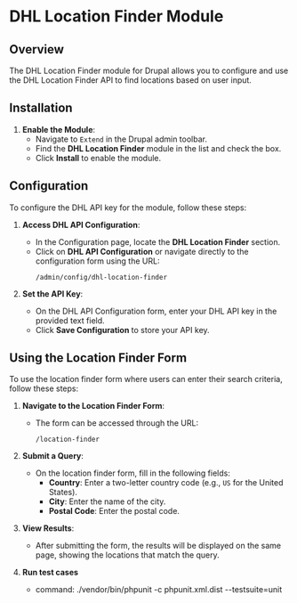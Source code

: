 # DHL Location Finder Module

## Overview

The DHL Location Finder module for Drupal allows you to configure and use the DHL Location Finder API to find locations based on user input. 

## Installation

1. **Enable the Module**:
   - Navigate to `Extend` in the Drupal admin toolbar.
   - Find the **DHL Location Finder** module in the list and check the box.
   - Click **Install** to enable the module.

## Configuration

To configure the DHL API key for the module, follow these steps:

1. **Access DHL API Configuration**:
   - In the Configuration page, locate the **DHL Location Finder** section.
   - Click on **DHL API Configuration** or navigate directly to the configuration form using the URL:
     ```
     /admin/config/dhl-location-finder
     ```

2. **Set the API Key**:
   - On the DHL API Configuration form, enter your DHL API key in the provided text field.
   - Click **Save Configuration** to store your API key.

## Using the Location Finder Form

To use the location finder form where users can enter their search criteria, follow these steps:

1. **Navigate to the Location Finder Form**:
   - The form can be accessed through the URL:
     ```
     /location-finder
     ```

2. **Submit a Query**:
   - On the location finder form, fill in the following fields:
     - **Country**: Enter a two-letter country code (e.g., `US` for the United States).
     - **City**: Enter the name of the city.
     - **Postal Code**: Enter the postal code.

3. **View Results**:
   - After submitting the form, the results will be displayed on the same page, showing the locations that match the query.

4. **Run test cases**
   - command: ./vendor/bin/phpunit -c phpunit.xml.dist --testsuite=unit
   
